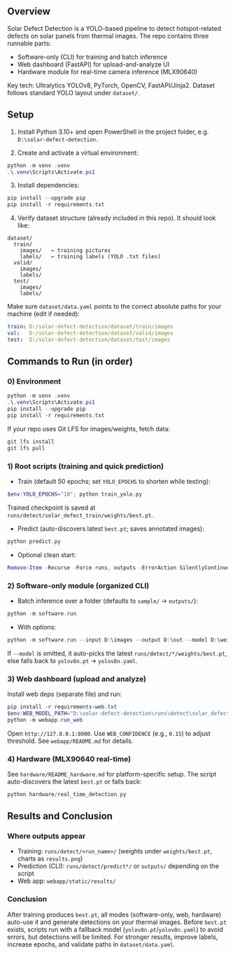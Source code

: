 ## Overview

Solar Defect Detection is a YOLO-based pipeline to detect hotspot-related defects on solar panels from thermal images. The repo contains three runnable parts:
- Software-only (CLI) for training and batch inference
- Web dashboard (FastAPI) for upload-and-analyze UI
- Hardware module for real-time camera inference (MLX90640)

Key tech: Ultralytics YOLOv8, PyTorch, OpenCV, FastAPI/Jinja2. Dataset follows standard YOLO layout under `dataset/`.

## Setup

1) Install Python 3.10+ and open PowerShell in the project folder, e.g. `D:\solar-defect-detection`.

2) Create and activate a virtual environment:
```powershell
python -m venv .venv
.\.venv\Scripts\Activate.ps1
```

3) Install dependencies:
```powershell
pip install --upgrade pip
pip install -r requirements.txt
```

4) Verify dataset structure (already included in this repo). It should look like:
```
dataset/
  train/
    images/   ← training pictures
    labels/   ← training labels (YOLO .txt files)
  valid/
    images/
    labels/
  test/
    images/
    labels/
```
Make sure `dataset/data.yaml` points to the correct absolute paths for your machine (edit if needed):
```yaml
train: D:/solar-defect-detection/dataset/train/images
val:   D:/solar-defect-detection/dataset/valid/images
test:  D:/solar-defect-detection/dataset/test/images
```

## Commands to Run (in order)

### 0) Environment
```powershell
python -m venv .venv
.\.venv\Scripts\Activate.ps1
pip install --upgrade pip
pip install -r requirements.txt
```

If your repo uses Git LFS for images/weights, fetch data:
```powershell
git lfs install
git lfs pull
```

### 1) Root scripts (training and quick prediction)

- Train (default 50 epochs; set `YOLO_EPOCHS` to shorten while testing):
```powershell
$env:YOLO_EPOCHS="10"; python train_yolo.py
```
Trained checkpoint is saved at `runs/detect/solar_defect_train/weights/best.pt`.

- Predict (auto-discovers latest `best.pt`; saves annotated images):
```powershell
python predict.py
```

- Optional clean start:
```powershell
Remove-Item -Recurse -Force runs, outputs -ErrorAction SilentlyContinue
```

### 2) Software-only module (organized CLI)

- Batch inference over a folder (defaults to `sample/` → `outputs/`):
```powershell
python -m software.run
```

- With options:
```powershell
python -m software.run --input D:\images --output D:\out --model D:\weights\best.pt
```
If `--model` is omitted, it auto-picks the latest `runs/detect/*/weights/best.pt`, else falls back to `yolov8n.pt` → `yolov8n.yaml`.

### 3) Web dashboard (upload and analyze)

Install web deps (separate file) and run:
```powershell
pip install -r requirements-web.txt
$env:WEB_MODEL_PATH="D:\solar-defect-detection\runs\detect\solar_defect_train\weights\best.pt"; `
python -m webapp.run_web
```
Open `http://127.0.0.1:8000`. Use `WEB_CONFIDENCE` (e.g., `0.15`) to adjust threshold. See `webapp/README.md` for details.

### 4) Hardware (MLX90640 real-time)

See `hardware/README_hardware.md` for platform-specific setup. The script auto-discovers the latest `best.pt` or falls back:
```powershell
python hardware/real_time_detection.py
```

## Results and Conclusion

### Where outputs appear
- Training: `runs/detect/<run_name>/` (weights under `weights/best.pt`, charts as `results.png`)
- Prediction (CLI): `runs/detect/predict*/` or `outputs/` depending on the script
- Web app: `webapp/static/results/`

### Conclusion
After training produces `best.pt`, all modes (software-only, web, hardware) auto-use it and generate detections on your thermal images. Before `best.pt` exists, scripts run with a fallback model (`yolov8n.pt`/`yolov8n.yaml`) to avoid errors, but detections will be limited. For stronger results, improve labels, increase epochs, and validate paths in `dataset/data.yaml`.
